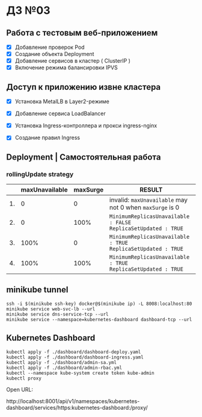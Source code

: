 # ДЗ №03

## Работа с тестовым веб-приложением

 - [x] Добавление проверок Pod
 - [x] Создание объекта Deployment
 - [x] Добавление сервисов в кластер ( ClusterIP )
 - [x] Включение режима балансировки IPVS

## Доступ к приложению извне кластера

 - [x] Установка MetalLB в Layer2-режиме
 - [x] Добавление сервиса LoadBalancer
 - [x] Установка Ingress-контроллера и прокси ingress-nginx
 - [x] Создание правил Ingress


## Deployment | Самостоятельная работа

### rollingUpdate strategy

|  | maxUnavailable | maxSurge | RESULT |
|---|---|---|---|
| 1. | 0 | 0 | invalid: `maxUnavailable` may not 0 when `maxSurge` is 0 |
| 2. | 0 | 100% | `MinimumReplicasUnavailable : FALSE`<br>`ReplicaSetUpdated : TRUE` |
| 3. | 100% | 0 | `MinimumReplicasUnavailable : TRUE`<br>`ReplicaSetUpdated : TRUE` |
| 4. | 100% | 100% | `MinimumReplicasUnavailable : TRUE`<br>`ReplicaSetUpdated : TRUE` |



## minikube tunnel


```shell
ssh -i $(minikube ssh-key) docker@$(minikube ip) -L 8008:localhost:80
minikube service web-svc-lb --url
minikube service dns-service-tcp --url
minikube service --namespace=kubernetes-dashboard dashboard-tcp --url
```

## Kubernetes Dashboard

```shell
kubectl apply -f ./dashboard/dashboard-deploy.yaml
kubectl apply -f ./dashboard/dashboard-ingress.yaml
kubectl apply -f ./dashboard/admin-sa.yml
kubectl apply -f ./dashboard/admin-rbac.yml
kubectl --namespace kube-system create token kube-admin
kubectl proxy
```

Open URL:

http://localhost:8001/api/v1/namespaces/kubernetes-dashboard/services/https:kubernetes-dashboard:/proxy/
